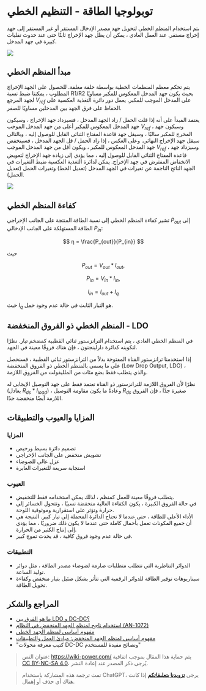 # توبولوجيا الطاقة - التنظيم الخطي

يتم استخدام المنظم الخطي لتحويل جهد مصدر الإدخال المستقر أو غير المستقر إلى جهد إخراج مستقر. عند العمل العادي ، يمكن أن يظل جهد الإخراج ثابتًا حتى عند حدوث تقلبات كبيرة في جهد المدخل.

![](https://img.wiki-power.com/d/wiki-media/img/20211208155739.png)

## مبدأ المنظم الخطي

يتم تحكم معظم المنظمات الخطية بواسطة حلقة مغلقة. للحصول على الجهد الإخراج المطلوب ، يمكننا ضبط نسبة R1/R2 بحيث يكون جهد المدخل المعكوس للمكبر مساويًا لجهد المرجع $V_{ref}$ على المدخل الموجب للمكبر. يعمل دور دائرة التغذية العكسية على الحفاظ على فرق الجهد بين المدخلين مساويًا للصفر.

يعتمد المبدأ على أنه إذا قلت الحمل / زاد الجهد المدخل ، فسيزداد جهد الإخراج ، وسيكون جهد المدخل المعكوس للمكبر أعلى من جهد المدخل الموجب $V_{ref}$ ، وسيكون جهد المخرج للمكبر سالبًا ، وسيقل جهد قاعدة المفتاح الثنائي القابل للوصول إليه ، وبالتالي سيقل جهد الإخراج النهائي. وعلى العكس ، إذا زاد الحمل / قل الجهد المدخل ، فسينخفض جهد المدخل المعكوس للمكبر ، ويكون أقل من جهد المدخل الموجب $V_{ref}$ ، وسيزداد جهد قاعدة المفتاح الثنائي القابل للوصول إليه ، مما يؤدي إلى زيادة جهد الإخراج لتعويض الانخفاض المفترض في جهد الإخراج. يمكن لدائرة التغذية العكسية ضبط التغيرات في الجهد الناتج الناجمة عن تغيرات في الجهد المدخل (تعديل الخط) وتغيرات الحمل (تعديل الحمل).

![](https://img.wiki-power.com/d/wiki-media/img/20200202231005.png)

## كفاءة المنظم الخطي

تشير كفاءة المنظم الخطي إلى نسبة الطاقة المنتجة على الجانب الإخراجي $P_{out}$ إلى الطاقة المستهلكة على الجانب الإدخالي $P_{in}$:

$$
η = \frac{P_{out}}{P_{in}}
$$

حيث

$$
P_{out}=V_{out}*I_{out},
$$

$$
P_{in}=V_{in}*I_{in},
$$

$$
I_{in}=I_{out}+I_{q}
$$

حيث $I_{q}$ هو التيار الثابت في حالة عدم وجود حمل.

## المنظم الخطي ذو الفروق المنخفضة - LDO

في المنظم الخطي العادي ، يتم استخدام الترانزستور ثنائي القطبية كمضخم تيار. نظرًا لتكوينه كدائرة دارلينجتون ، فإن هناك فروقًا معينة في الجهد.

إذا استخدمنا ترانزستور القناة المفتوحة بدلاً من الترانزستور ثنائي القطبية ، فسنحصل على ما يسمى بالمنظم الخطي ذو الفروق المنخفضة (Low Drop Output, LDO) ، والذي يتطلب فقط بضع مئات من الملليفولت من الفروق اللازمة.

نظرًا لأن الفروق اللازمة للترانزستور ذو القناة تعتمد فقط على جهد التوصيل الإيجابي له (يعادل $R_{ds}*I_{load}$) ، وعادةً ما يكون مقاومة التوصيل $R_{ds}$ صغيرة جدًا ، فإن الفروق اللازمة أيضًا منخفضة جدًا.

## المزايا والعيوب والتطبيقات

### المزايا

- تصميم دائرة بسيط ورخيص
- تشويش منخفض على الجانب الإخراجي
- عزل عالي للضوضاء
- استجابة سريعة للتغيرات العابرة

### العيوب

- يتطلب فروقًا معينة للعمل كمنظم ، لذلك يمكن استخدامه فقط للتخفيض.
- في حالة الفروق الكبيرة ، يكون الكفاءة العالية منخفضة نسبيًا ، وتتحول الخسائر إلى حرارة وتؤثر على استقرارية وموثوقية اللوحة.
- الأداء الأعلى للطاقة ، حتى عندما لا تحتاج الدائرة المحملة إلى تيار كبير. النتيجة هي أن جميع المكونات تعمل بأحمال كاملة حتى عندما لا يكون ذلك ضروريًا ، مما يؤدي إلى إنتاج الكثير من الحرارة.
- في حالة عدم وجود فروق كافية ، قد يحدث تموج كبير.

### التطبيقات

- الدوائر التناظرية التي تتطلب متطلبات صارمة لضوضاء مصدر الطاقة ، مثل دوائر توليد الساعة.
- سيناريوهات توفير الطاقة للدوائر الرقمية التي تتأثر بشكل ضئيل بتيار منخفض وكفاءة تحويل الطاقة.

## المراجع والشكر

- [ما هو الفرق بين LDO و DC-DC؟](https://mp.weixin.qq.com/s/GfnT3FTVtMr37DIRVPG65g)
- [استخدام ناجح لمنظم الجهد المنخفض في النظام (AN-1072)](https://www.analog.com/media/cn/technical-documentation/application-notes/AN-1072_cn.pdf)
- [مفهوم أساسي لمنظم الجهد الخطي](https://e2echina.ti.com/cfs-file/__key/telligent-evolution-components-attachments/00-24-00-00-00-02-56-36/_BF7E2760337A8B536856FA574078E577C68B_.pdf)
- [مفهوم أساسي لمنظم الجهد المنخفض: مبادئ العمل والتطبيقات](https://haipeng.me/2020/06/10/ldo-basics-principles-and-applications/)
- "كتيب معرفة محولات DC-DC ونصائح مفيدة للمستخدم"

> عنوان النص: <https://wiki-power.com/>
> يتم حماية هذا المقال بموجب اتفاقية [CC BY-NC-SA 4.0](https://creativecommons.org/licenses/by/4.0/deed.zh)، يُرجى ذكر المصدر عند إعادة النشر.

> تمت ترجمة هذه المشاركة باستخدام ChatGPT، يرجى [**تزويدنا بتعليقاتكم**](https://github.com/linyuxuanlin/Wiki_MkDocs/issues/new) إذا كانت هناك أي حذف أو إهمال.